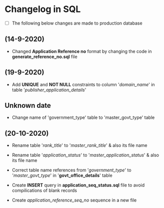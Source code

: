 # Changelog in SQL

-   [ ] The following below changes are made to production database

## (14-9-2020)

-   Changed **Application Reference no** format by changing the code in **generate_reference_no.sql** file

## (19-9-2020)

-   Add **UNIQUE** and **NOT NULL** constraints to column '_domain_name_' in table '_publisher_application_details_'

## Unknown date

-   Change name of 'government_type' table to 'master_govt_type' table

## (20-10-2020)

-   Rename table '_rank_title_' to '_master_rank_title_' & also its file name

-   Rename table '_application_status_' to '_master_application_status_' & also its file name

-   Correct table name references from '_government_type_' to '_master_govt_type_' in '**govt_office_details**' table

-   Create **INSERT** query in **application_seq_status.sql** file to avoid compilications of blank records

-   Create _application_reference_seq_no_ sequence in a new file
